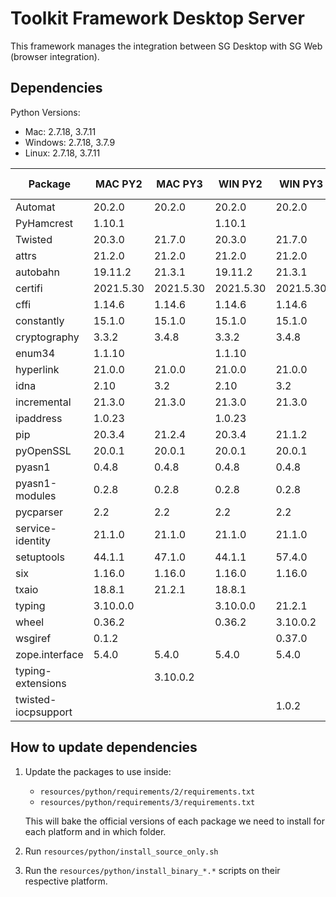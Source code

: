 # Toolkit Framework Desktop Server

This framework manages the integration between SG Desktop with SG Web (browser integration).

## Dependencies

Python Versions:
- Mac: 2.7.18, 3.7.11
- Windows: 2.7.18, 3.7.9
- Linux: 2.7.18, 3.7.11

| Package             | MAC PY2   | MAC PY3   | WIN PY2   | WIN PY3   | LINUX PY2 | LINUX PY3 |
| ------------------- | --------- | --------- | --------- | --------- | --------- | --------- |
| Automat             | 20.2.0    | 20.2.0    | 20.2.0    | 20.2.0    | 20.2.0    | 20.2.0    |
| PyHamcrest          | 1.10.1    |           | 1.10.1    |           | 1.10.1    |           |
| Twisted             | 20.3.0    | 21.7.0    | 20.3.0    | 21.7.0    | 20.3.0    | 21.7.0    |
| attrs               | 21.2.0    | 21.2.0    | 21.2.0    | 21.2.0    | 21.2.0    | 21.2.0    |
| autobahn            | 19.11.2   | 21.3.1    | 19.11.2   | 21.3.1    | 19.11.2   | 21.3.1    |
| certifi             | 2021.5.30 | 2021.5.30 | 2021.5.30 | 2021.5.30 | 2021.5.30 | 2021.5.30 |
| cffi                | 1.14.6    | 1.14.6    | 1.14.6    | 1.14.6    | 1.14.6    | 1.14.6    |
| constantly          | 15.1.0    | 15.1.0    | 15.1.0    | 15.1.0    | 15.1.0    | 15.1.0    |
| cryptography        | 3.3.2     | 3.4.8     | 3.3.2     | 3.4.8     | 3.3.2     | 3.4.8     |
| enum34              | 1.1.10    |           | 1.1.10    |           | 1.1.10    |           |
| hyperlink           | 21.0.0    | 21.0.0    | 21.0.0    | 21.0.0    | 21.0.0    | 21.0.0    |
| idna                | 2.10      | 3.2       | 2.10      | 3.2       | 2.10      | 3.2       |
| incremental         | 21.3.0    | 21.3.0    | 21.3.0    | 21.3.0    | 21.3.0    | 21.3.0    |
| ipaddress           | 1.0.23    |           | 1.0.23    |           | 1.0.23    |           |
| pip                 | 20.3.4    | 21.2.4    | 20.3.4    | 21.1.2    |           |           |
| pyOpenSSL           | 20.0.1    | 20.0.1    | 20.0.1    | 20.0.1    | 20.0.1    | 20.0.1    |
| pyasn1              | 0.4.8     | 0.4.8     | 0.4.8     | 0.4.8     | 0.4.8     | 0.4.8     |
| pyasn1-modules      | 0.2.8     | 0.2.8     | 0.2.8     | 0.2.8     | 0.2.8     | 0.2.8     |
| pycparser           | 2.2       | 2.2       | 2.2       | 2.2       | 2.2       | 2.2       |
| service-identity    | 21.1.0    | 21.1.0    | 21.1.0    | 21.1.0    | 21.1.0    | 21.1.0    |
| setuptools          | 44.1.1    | 47.1.0    | 44.1.1    | 57.4.0    |           |           |
| six                 | 1.16.0    | 1.16.0    | 1.16.0    | 1.16.0    | 1.16.0    | 1.16.0    |
| txaio               | 18.8.1    | 21.2.1    | 18.8.1    |           | 18.8.1    | 21.2.1    |
| typing              | 3.10.0.0  |           | 3.10.0.0  | 21.2.1    | 3.10.0.0  |           |
| wheel               | 0.36.2    |           | 0.36.2    | 3.10.0.2  |           |           |
| wsgiref             | 0.1.2     |           |           | 0.37.0    |           |           |
| zope.interface      | 5.4.0     | 5.4.0     | 5.4.0     | 5.4.0     | 5.4.0     | 5.4.0     |
| typing-extensions   |           | 3.10.0.2  |           |           |           | 3.10.0.2  |
| twisted-iocpsupport |           |           |           | 1.0.2     |           |           |

## How to update dependencies

1. Update the packages to use inside:
   - `resources/python/requirements/2/requirements.txt`
   - `resources/python/requirements/3/requirements.txt`

   This will bake the official versions of each package we need to install for each platform and in which folder.
 

2. Run `resources/python/install_source_only.sh`


3. Run the `resources/python/install_binary_*.*` scripts on their respective platform.
